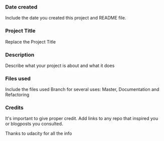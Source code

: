 ### Date created
Include the date you created this project and README file.

### Project Title
Replace the Project Title

### Description
Describe what your project is about and what it does

### Files used
Include the files used
Branch for several uses: Master, Documentation and Refactoring

### Credits
It's important to give proper credit. Add links to any repo that inspired you or blogposts you consulted.

Thanks to udacity for all the info
